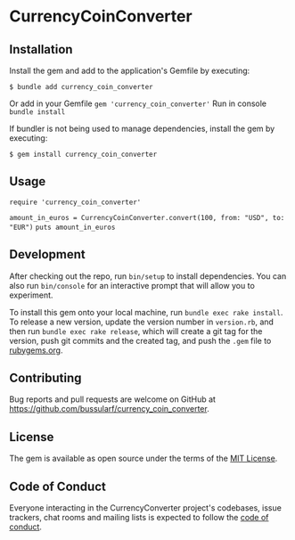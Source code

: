 # CurrencyCoinConverter

## Installation
Install the gem and add to the application's Gemfile by executing:

    $ bundle add currency_coin_converter

Or add in your Gemfile 
    `gem 'currency_coin_converter'`
Run in console 
    `bundle install`

If bundler is not being used to manage dependencies, install the gem by executing:

    $ gem install currency_coin_converter

## Usage

`require 'currency_coin_converter'`

`amount_in_euros = CurrencyCoinConverter.convert(100, from: "USD", to: "EUR")`
`puts amount_in_euros`

## Development

After checking out the repo, run `bin/setup` to install dependencies. You can also run `bin/console` for an interactive prompt that will allow you to experiment.

To install this gem onto your local machine, run `bundle exec rake install`. To release a new version, update the version number in `version.rb`, and then run `bundle exec rake release`, which will create a git tag for the version, push git commits and the created tag, and push the `.gem` file to [rubygems.org](https://rubygems.org).

## Contributing

Bug reports and pull requests are welcome on GitHub at https://github.com/bussularf/currency_coin_converter.

## License

The gem is available as open source under the terms of the [MIT License](https://opensource.org/licenses/MIT).

## Code of Conduct

Everyone interacting in the CurrencyConverter project's codebases, issue trackers, chat rooms and mailing lists is expected to follow the [code of conduct](https://github.com/bussularf/currency_coin_converter/blob/master/CODE_OF_CONDUCT.md).
